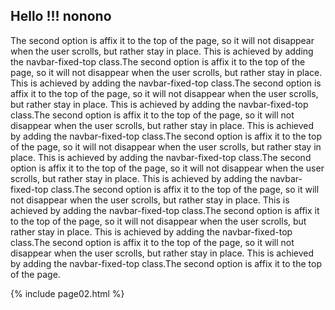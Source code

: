 ## Hello !!! nonono

The second option is affix it to the top of the page, so it will not disappear when the user scrolls, but rather stay in place. This is achieved by adding the navbar-fixed-top class.The second option is affix it to the top of the page, so it will not disappear when the user scrolls, but rather stay in place. This is achieved by adding the navbar-fixed-top class.The second option is affix it to the top of the page, so it will not disappear when the user scrolls, but rather stay in place. This is achieved by adding the navbar-fixed-top class.The second option is affix it to the top of the page, so it will not disappear when the user scrolls, but rather stay in place. This is achieved by adding the navbar-fixed-top class.The second option is affix it to the top of the page, so it will not disappear when the user scrolls, but rather stay in place. This is achieved by adding the navbar-fixed-top class.The second option is affix it to the top of the page, so it will not disappear when the user scrolls, but rather stay in place. This is achieved by adding the navbar-fixed-top class.The second option is affix it to the top of the page, so it will not disappear when the user scrolls, but rather stay in place. This is achieved by adding the navbar-fixed-top class.The second option is affix it to the top of the page, so it will not disappear when the user scrolls, but rather stay in place. This is achieved by adding the navbar-fixed-top class.The second option is affix it to the top of the page, so it will not disappear when the user scrolls, but rather stay in place. This is achieved by adding the navbar-fixed-top class.The second option is affix it to the top of the page.

{% include page02.html %}
